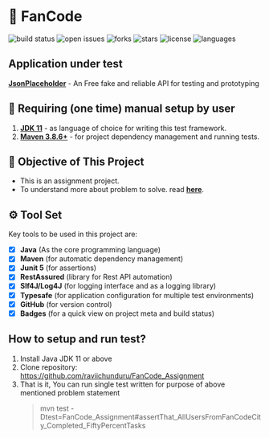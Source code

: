 # 🦾 FanCode

![build status](https://img.shields.io/github/actions/workflow/status/raviichunduru/RestAPI_Framework/trigger-new-updated-and-unit-tests-on-pull-request.yml?logo=GitHub)
![open issues](https://img.shields.io/github/issues/raviichunduru/RestAPI_Framework)
![forks](https://img.shields.io/github/forks/raviichunduru/RestAPI_Framework)
![stars](https://img.shields.io/github/stars/raviichunduru/RestAPI_Framework)
![license](https://img.shields.io/github/license/raviichunduru/RestAPI_Framework?style=flat-square)
![languages](https://img.shields.io/github/languages/count/raviichunduru/RestAPI_Framework)

## Application under test

[**JsonPlaceholder**](https://jsonplaceholder.typicode.com/) - An Free fake and reliable API for testing and prototyping

## 🔢 Requiring (one time) manual setup by user

1. [**JDK 11**](https://www.oracle.com/java/technologies/javase/jdk11-archive-downloads.html) - as language of choice
   for writing this test framework.
2. [**Maven 3.8.6+**](https://maven.apache.org/) - for project dependency management and running tests.

## 🚀 Objective of This Project

- This is an assignment project.
- To understand more about problem to solve. read [**here**](https://www.scribd.com/document/775685669/Fancode-SDET-Assignment).

## ⚙ Tool Set

Key tools to be used in this project are:

- [x] **Java** (As the core programming language)
- [x] **Maven** (for automatic dependency management)
- [x] **Junit 5** (for assertions)
- [x] **RestAssured**  (library for Rest API automation)
- [x] **Slf4J/Log4J** (for logging interface and as a logging library)
- [x] **Typesafe** (for application configuration for multiple test environments)
- [x] **GitHub** (for version control)
- [x] **Badges** (for a quick view on project meta and build status)
      
## How to setup and run test?
1. Install Java JDK 11 or above
2. Clone repository: https://github.com/raviichunduru/FanCode_Assignment
3. That is it, You can run single test written for purpose of above mentioned problem statement
   > mvn test -Dtest=FanCode_Assignment#assertThat_AllUsersFromFanCodeCity_Completed_FiftyPercentTasks
